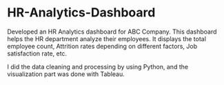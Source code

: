 # HR-Analytics-Dashboard


Developed an HR Analytics dashboard for ABC Company. This dashboard helps the HR department analyze their employees. It displays the total employee count, Attrition rates depending on different factors, Job satisfaction rate, etc.

I did the data cleaning and processing by using Python, and the visualization part was done with Tableau.
